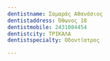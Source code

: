 ```yaml
---
dentistname: Σαμαράς Αθανάσιος
dentistaddress: Όθωνος 18
dentistmobile: 2431084454
dentistcity: ΤΡΙΚΑΛΑ
dentistspecialty: Οδοντίατρος

---
```

